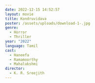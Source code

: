 ```yaml
---
date: 2022-12-15 14:52:57
layout: movie
title: Kondruvidava
poster: /assets/uploads/download-1-.jpg
genre:
  - Horror
  - Thriller
year: "2022"
language: Tamil
cast:
  - Haneefa
  - Ramamoorthy
  - Mahalakshmi
director:
  - K. R. Sreejith
---
```

